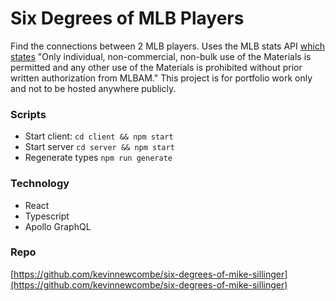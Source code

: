 # Six Degrees of MLB Players
Find the connections between 2 MLB players. Uses the MLB stats API [which states](http://gdx.mlb.com/components/copyright.txt) "Only individual, non-commercial, non-bulk use of the Materials is permitted and any other use of the Materials is prohibited without prior written authorization from MLBAM." This project is for portfolio work only and not to be  hosted anywhere publicly.

### Scripts
* Start client: `cd client && npm start`
* Start server `cd server && npm start`
* Regenerate types `npm run generate`

### Technology
* React
* Typescript
* Apollo GraphQL


### Repo
[https://github.com/kevinnewcombe/six-degrees-of-mike-sillinger](https://github.com/kevinnewcombe/six-degrees-of-mike-sillinger)
